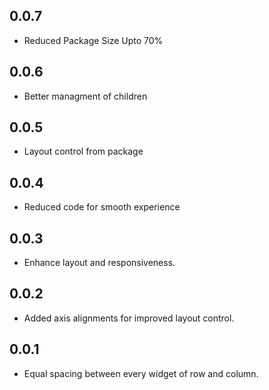 ## 0.0.7

* Reduced Package Size Upto 70%
## 0.0.6

* Better managment of children
## 0.0.5

* Layout control from package
## 0.0.4

* Reduced code for smooth experience
## 0.0.3

* Enhance layout and responsiveness.
## 0.0.2

* Added axis alignments for improved layout control.
## 0.0.1

* Equal spacing between every widget of row and column.
